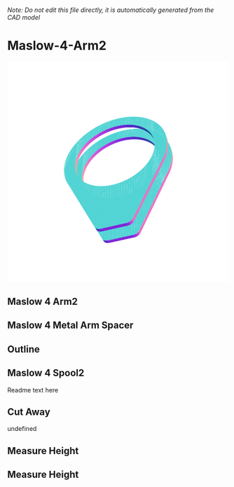 ###### Note: Do not edit this file directly, it is automatically generated from the CAD model

# Maslow-4-Arm2

![](/project.svg)

## Maslow 4 Arm2


## Maslow 4 Metal Arm Spacer


## Outline


## Maslow 4 Spool2


Readme text here


## Cut Away


undefined


## Measure Height


## Measure Height


